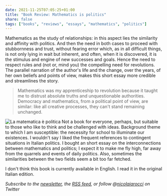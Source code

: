 ```yaml
---
date: 2021-11-25T07:05:25+01:00
title: "Book Review: Mathematics is politics"
share: false
tags: ["books", "reviews", "essays", "mathematics", "politics"]
---
```

Mathematics as the study of relationships: in this aspect lies the similarity
and affinity with politics. And then the need in both cases to proceed with
stubbornness and trust, without fearing error which, as in all difficult
things, is not only lying in wait but inherent, and often, when it is
discovered, it is the stimulus and engine of new successes and goals. Hence the
need to respect rules and (not or, mind you) the compelling need for
revolutions. The parallel narration of the author's life and the change, over
the years, of her own beliefs and points of view, makes this short essay more
credible and streamlines the story.

> Mathematics was my apprenticeship to revolution because it taught me to
> distrust absolute truths and unquestionable authorities. Democracy and
> mathematics, from a political point of view, are similar: like all creative
> processes, they can't stand remaining unchanged.

![La matematica è politica](/images/matematica-politica.jpg#right)
Not a book for everyone, perhaps, but suitable to those who like to think and
be challenged with ideas. Background theme to which I am susceptible: the
necessity for school to illuminate our existences. I wouldn't say I liked the
frequent references to contingent situations in Italian politics. I bought an
short essay on the interconnections between mathematics and politics; I expect
it to make me fly high, far away from the quarrels and events of daily
politics. Also, sometimes the similarities between the two fields seem a bit
too far fetched.

I don't think this book is currently available in English. I read it in the
original Italian edition.

*Subscribe to the [newsletter][nl], the [RSS feed][rss], or follow @[nicolaiarocci][tw] on Twitter*

 [rss]: https://nicolaiarocci.com/index.xml
 [tw]: http://twitter.com/nicolaiarocci
 [nl]: https://nicolaiarocci.substack.com
